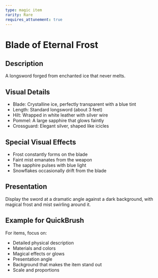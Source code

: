 ```yaml
---
type: magic item
rarity: Rare
requires_attunement: true
---
```


# Blade of Eternal Frost

## Description

A longsword forged from enchanted ice that never melts.

## Visual Details

- Blade: Crystalline ice, perfectly transparent with a blue tint
- Length: Standard longsword (about 3 feet)
- Hilt: Wrapped in white leather with silver wire
- Pommel: A large sapphire that glows faintly
- Crossguard: Elegant silver, shaped like icicles

## Special Visual Effects

- Frost constantly forms on the blade
- Faint mist emanates from the weapon
- The sapphire pulses with blue light
- Snowflakes occasionally drift from the blade

## Presentation

Display the sword at a dramatic angle against a dark background,
with magical frost and mist swirling around it.

## Example for QuickBrush

For items, focus on:
- Detailed physical description
- Materials and colors
- Magical effects or glows
- Presentation angle
- Background that makes the item stand out
- Scale and proportions
